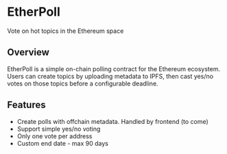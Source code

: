 # EtherPoll

Vote on hot topics in the Ethereum space

## Overview

EtherPoll is a simple on-chain polling contract for the Ethereum ecosystem. Users can create topics by uploading metadata to IPFS, then cast yes/no votes on those topics before a configurable deadline.

## Features

- Create polls with offchain metadata. Handled by frontend (to come)
- Support simple yes/no voting
- Only one vote per address
- Custom end date - max 90 days

